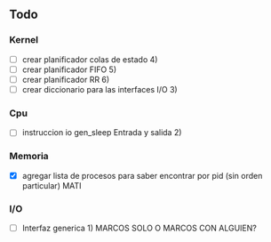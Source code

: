 ## Todo


### Kernel
- [ ] crear planificador colas de estado 4)
- [ ] crear planificador FIFO 5)
- [ ] crear planificador RR 6)
- [ ] crear diccionario para las interfaces I/O 3)
### Cpu 
- [ ] instruccion io gen_sleep Entrada y salida 2)

### Memoria
- [x] agregar lista de procesos para saber encontrar por pid (sin orden particular) MATI

### I/O
- [ ] Interfaz generica 1) MARCOS SOLO O MARCOS CON ALGUIEN?
